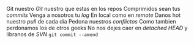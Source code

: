 Git nuestro
*Git* nuestro que estas en los repos
Comprimidos sean tus *commits*
Venga a nosotros tu *log*
En local como en *remote*
Danos hot nuestro *pull* de cada dia
Pedona nuestros *conflictos*
Como tambien perdonamos los de otros geeks
No nos dejes caer en *detached HEAD*
y libranos de *SVN*
`git commit --amend`
